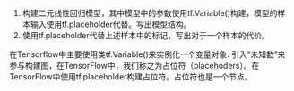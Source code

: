 1. 构建二元线性回归模型，其中模型中的参数使用tf.Variable()构建，模型的样本输入使用tf.placeholder代替。写出模型结构。
2. 使用tf.placeholder代替上述样本中的标记，写出对于一个样本的代价。

在Tensorflow中主要使用类tf.Variable()来实例化一个变量对象.
引入“未知数”来参与构建图，在TensorFlow中，我们称之为占位符（placehoders）。在TensorFlow中使用tf.placeholder构建占位符。占位符也是一个节点。
